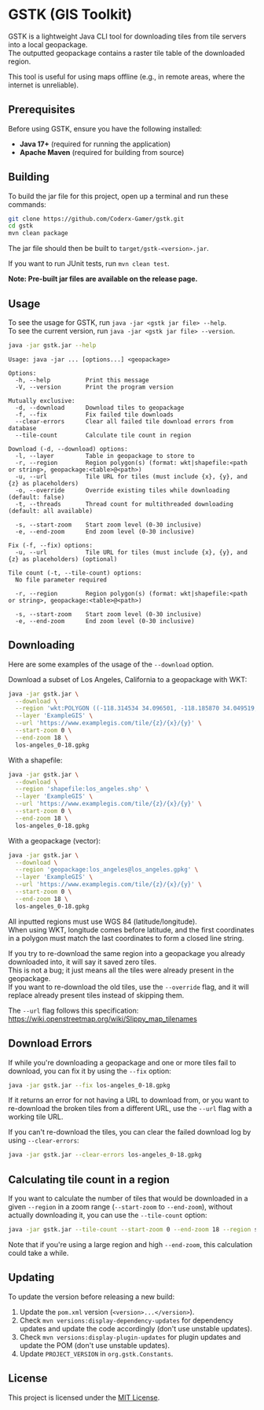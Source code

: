 # GSTK (GIS Toolkit)

GSTK is a lightweight Java CLI tool for downloading tiles from tile servers into a local geopackage. \
The outputted geopackage contains a raster tile table of the downloaded region.

This tool is useful for using maps offline (e.g., in remote areas, where the internet is unreliable).

## Prerequisites

Before using GSTK, ensure you have the following installed:
- **Java 17+** (required for running the application)
- **Apache Maven** (required for building from source)

## Building

To build the jar file for this project, open up a terminal and run these commands:
```bash
git clone https://github.com/Coderx-Gamer/gstk.git
cd gstk
mvn clean package
```
The jar file should then be built to `target/gstk-<version>.jar`.

If you want to run JUnit tests, run `mvn clean test`.

**Note: Pre-built jar files are available on the release page.**

## Usage

To see the usage for GSTK, run `java -jar <gstk jar file> --help`. \
To see the current version, run `java -jar <gstk jar file> --version`.

```bash
java -jar gstk.jar --help
```
```
Usage: java -jar ... [options...] <geopackage>

Options:
  -h, --help          Print this message
  -V, --version       Print the program version

Mutually exclusive:
  -d, --download      Download tiles to geopackage
  -f, --fix           Fix failed tile downloads
  --clear-errors      Clear all failed tile download errors from database
  --tile-count        Calculate tile count in region

Download (-d, --download) options:
  -l, --layer         Table in geopackage to store to
  -r, --region        Region polygon(s) (format: wkt|shapefile:<path or string>, geopackage:<table>@<path>)
  -u, --url           Tile URL for tiles (must include {x}, {y}, and {z} as placeholders)
  -o, --override      Override existing tiles while downloading (default: false)
  -t, --threads       Thread count for multithreaded downloading (default: all available)

  -s, --start-zoom    Start zoom level (0-30 inclusive)
  -e, --end-zoom      End zoom level (0-30 inclusive)

Fix (-f, --fix) options:
  -u, --url           Tile URL for tiles (must include {x}, {y}, and {z} as placeholders) (optional)

Tile count (-t, --tile-count) options:
  No file parameter required

  -r, --region        Region polygon(s) (format: wkt|shapefile:<path or string>, geopackage:<table>@<path>)

  -s, --start-zoom    Start zoom level (0-30 inclusive)
  -e, --end-zoom      End zoom level (0-30 inclusive)
```

## Downloading

Here are some examples of the usage of the `--download` option.

Download a subset of Los Angeles, California to a geopackage with WKT:
```bash
java -jar gstk.jar \
  --download \
  --region 'wkt:POLYGON ((-118.314534 34.096501, -118.185870 34.049519, -118.286687 34.008607, -118.314534 34.096501))' \
  --layer 'ExampleGIS' \
  --url 'https://www.examplegis.com/tile/{z}/{x}/{y}' \
  --start-zoom 0 \
  --end-zoom 18 \
  los-angeles_0-18.gpkg
```

With a shapefile:
```bash
java -jar gstk.jar \
  --download \
  --region 'shapefile:los_angeles.shp' \
  --layer 'ExampleGIS' \
  --url 'https://www.examplegis.com/tile/{z}/{x}/{y}' \
  --start-zoom 0 \
  --end-zoom 18 \
  los-angeles_0-18.gpkg
```

With a geopackage (vector):
```bash
java -jar gstk.jar \
  --download \
  --region 'geopackage:los_angeles@los_angeles.gpkg' \
  --layer 'ExampleGIS' \
  --url 'https://www.examplegis.com/tile/{z}/{x}/{y}' \
  --start-zoom 0 \
  --end-zoom 18 \
  los-angeles_0-18.gpkg
```

All inputted regions must use WGS 84 (latitude/longitude). \
When using WKT, longitude comes before latitude, and the first coordinates in a polygon must match the last coordinates to form a closed line string.

If you try to re-download the same region into a geopackage you already downloaded into, it will say it saved zero tiles. \
This is not a bug; it just means all the tiles were already present in the geopackage. \
If you want to re-download the old tiles, use the `--override` flag, and it will replace already present tiles instead of skipping them.

The `--url` flag follows this specification: <https://wiki.openstreetmap.org/wiki/Slippy_map_tilenames>

## Download Errors

If while you're downloading a geopackage and one or more tiles fail to download, you can fix it by using the `--fix` option:
```bash
java -jar gstk.jar --fix los-angeles_0-18.gpkg
```

If it returns an error for not having a URL to download from, or you want to re-download the broken tiles from a different URL,
use the `--url` flag with a working tile URL.

If you can't re-download the tiles, you can clear the failed download log by using `--clear-errors`:
```bash
java -jar gstk.jar --clear-errors los-angeles_0-18.gpkg
```

## Calculating tile count in a region

If you want to calculate the number of tiles that would be downloaded in a given `--region` in a zoom range (`--start-zoom` to `--end-zoom`),
without actually downloading it, you can use the `--tile-count` option:

```bash
java -jar gstk.jar --tile-count --start-zoom 0 --end-zoom 18 --region shapefile:los_angeles.shp
```

Note that if you're using a large region and high `--end-zoom`, this calculation could take a while.

## Updating

To update the version before releasing a new build:
1. Update the `pom.xml` version (`<version>...</version>`).
2. Check `mvn versions:display-dependency-updates` for dependency updates and update the code accordingly (don't use unstable updates).
3. Check `mvn versions:display-plugin-updates` for plugin updates and update the POM (don't use unstable updates).
4. Update `PROJECT_VERSION` in `org.gstk.Constants`.

## License

This project is licensed under the [MIT License](https://opensource.org/license/mit).